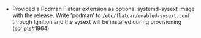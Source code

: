 - Provided a Podman Flatcar extension as optional systemd-sysext image with the release. Write 'podman' to `/etc/flatcar/enabled-sysext.conf` through Ignition and the sysext will be installed during provisioning ([scripts#1964](https://github.com/flatcar/scripts/pull/1964))